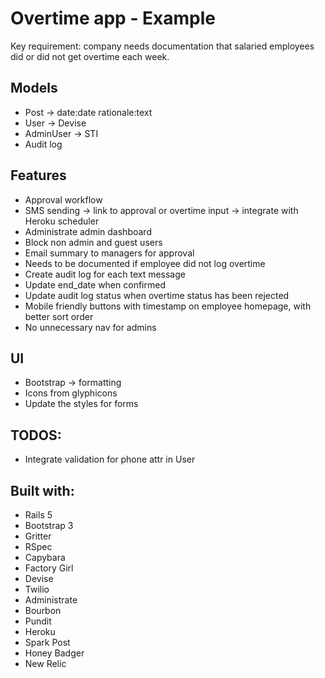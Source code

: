 # Overtime app - Example

Key requirement: company needs documentation that salaried employees did or did not get overtime each week.

## Models
- Post -> date:date rationale:text
- User -> Devise
- AdminUser -> STI
- Audit log

## Features
- Approval workflow
- SMS sending -> link to approval or overtime input -> integrate with Heroku scheduler
- Administrate admin dashboard
- Block non admin and guest users
- Email summary to managers for approval
- Needs to be documented if employee did not log overtime
- Create audit log for each text message
- Update end_date when confirmed
- Update audit log status when overtime status has been rejected
- Mobile friendly buttons with timestamp on employee homepage, with better sort order
- No unnecessary nav for admins

## UI
- Bootstrap -> formatting
- Icons from glyphicons
- Update the styles for forms

## TODOS:
- Integrate validation for phone attr in User

## Built with:
- Rails 5
- Bootstrap 3
- Gritter
- RSpec
- Capybara
- Factory Girl
- Devise
- Twilio
- Administrate
- Bourbon
- Pundit
- Heroku
- Spark Post
- Honey Badger
- New Relic
